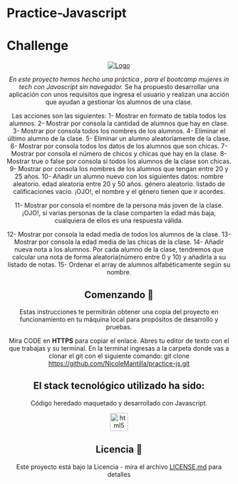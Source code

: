 # Practice-Javascript
# Challenge

<div align="center">
  <a href="https://github.com/NicoleMantilla/practice-js">
    <img src="https://i.pinimg.com/564x/ee/98/95/ee9895f43c1570424c951f0bcddeccb1.jpg" alt="Logo">
  </a>


_En este proyecto hemos hecho una práctica , para el bootcamp mujeres in tech con Javascript sin navegador._
Se ha propuesto desarrollar una aplicación con unos requisitos que ingresa el usuario y realizan una acción que ayudan a gestionar los alumnos de una clase.

Las acciones son las siguientes: 
1- Mostrar en formato de tabla todos los alumnos.
2- Mostrar por consola la cantidad de alumnos que hay en clase.
3- Mostrar por consola todos los nombres de los alumnos.
4- Eliminar el último alumno de la clase.
5- Eliminar un alumno aleatoriamente de la clase.
6- Mostrar por consola todos los datos de los alumnos que son chicas.
7- Mostrar por consola el número de chicos y chicas que hay en la clase.
8- Mostrar true o false por consola si todos los alumnos de la clase son chicas.
9- Mostrar por consola los nombres de los alumnos que tengan entre 20 y 25 años.
10- Añadir un alumno nuevo con los siguientes datos:
nombre aleatorio.
edad aleatoria entre 20 y 50 años.
género aleatorio.
listado de calificaciones vacío.
¡OJO!, el nombre y el género tienen que ir acordes.

11- Mostrar por consola el nombre de la persona más joven de la clase.
¡OJO!, si varias personas de la clase comparten la edad más baja, cualquiera de ellos es una respuesta válida.

12- Mostrar por consola la edad media de todos los alumnos de la clase.
13- Mostrar por consola la edad media de las chicas de la clase.
14- Añadir nueva nota a los alumnos. Por cada alumno de la clase, tendremos que calcular una nota de forma aleatoria(número entre 0 y 10) y añadirla a su listado de notas.
15- Ordenar el array de alumnos alfabéticamente según su nombre.




## Comenzando 🚀

Estas instrucciones te permitirán obtener una copia del proyecto en funcionamiento en tu máquina local para propósitos de desarrollo y pruebas.

Mira CODE en **HTTPS** para copiar el enlace. Abres tu editor de texto con el que trabajas y su terminal. 
En la terminal ingresas a la carpeta donde vas a clonar el git con el siguiente comando: git clone https://github.com/NicoleMantilla/practice-js.git

## El stack tecnológico utilizado ha sido:
Código heredado maquetado y desarrollado con Javascript.
<br/>

<img src="https://upload.wikimedia.org/wikipedia/commons/6/6a/JavaScript-logo.png" alt="html5" width="40" height="40"/>



## Licencia 📄

Este proyecto está bajo la Licencia - mira el archivo [LICENSE.md](LICENSE.md) para detalles
